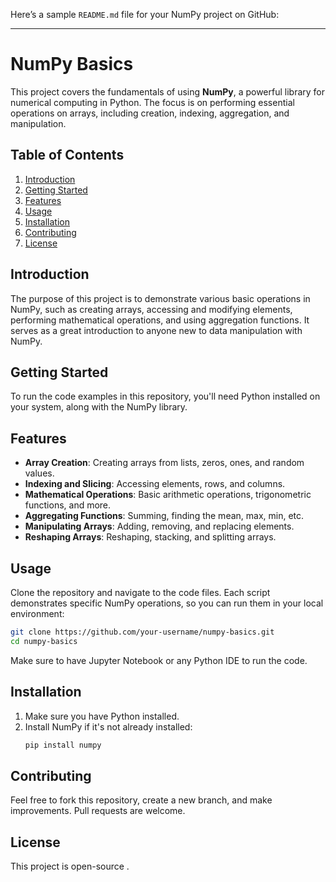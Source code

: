 Here’s a sample `README.md` file for your NumPy project on GitHub:

---

# NumPy Basics

This project covers the fundamentals of using **NumPy**, a powerful library for numerical computing in Python. The focus is on performing essential operations on arrays, including creation, indexing, aggregation, and manipulation.

## Table of Contents
1. [Introduction](#introduction)
2. [Getting Started](#getting-started)
3. [Features](#features)
4. [Usage](#usage)
5. [Installation](#installation)
6. [Contributing](#contributing)
7. [License](#license)

## Introduction
The purpose of this project is to demonstrate various basic operations in NumPy, such as creating arrays, accessing and modifying elements, performing mathematical operations, and using aggregation functions. It serves as a great introduction to anyone new to data manipulation with NumPy.

## Getting Started
To run the code examples in this repository, you'll need Python installed on your system, along with the NumPy library.

## Features
- **Array Creation**: Creating arrays from lists, zeros, ones, and random values.
- **Indexing and Slicing**: Accessing elements, rows, and columns.
- **Mathematical Operations**: Basic arithmetic operations, trigonometric functions, and more.
- **Aggregating Functions**: Summing, finding the mean, max, min, etc.
- **Manipulating Arrays**: Adding, removing, and replacing elements.
- **Reshaping Arrays**: Reshaping, stacking, and splitting arrays.

## Usage
Clone the repository and navigate to the code files. Each script demonstrates specific NumPy operations, so you can run them in your local environment:

```bash
git clone https://github.com/your-username/numpy-basics.git
cd numpy-basics
```

Make sure to have Jupyter Notebook or any Python IDE to run the code.

## Installation
1. Make sure you have Python installed. 
2. Install NumPy if it's not already installed:
    ```bash
    pip install numpy
    ```

## Contributing
Feel free to fork this repository, create a new branch, and make improvements. Pull requests are welcome.

## License
This project is open-source .
